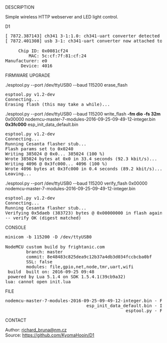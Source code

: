 
DESCRIPTION

Simple wireless HTTP webserver and LED light control.

D1
<pre>
[ 7872.387143] ch341 3-1:1.0: ch341-uart converter detected
[ 7872.401308] usb 3-1: ch341-uart converter now attached to ttyUSB0

     Chip ID: 0x0081cf24
         MAC: 5c:cf:7f:81:cf:24
Manufacturer: e0
      Device: 4016
</pre>
FIRMWARE UPGRADE

./esptool.py --port /dev/ttyUSB0 --baud 115200 erase_flash
<pre>
esptool.py v1.2-dev
Connecting...
Erasing flash (this may take a while)...
</pre>
./esptool.py --port /dev/ttyUSB0 --baud 115200 write_flash <b>-fm dio -fs 32m</b> 0x00000 nodemcu-master-7-modules-2016-09-25-09-49-12-integer.bin <b>0x3fc000</b> esp_init_data_default.bin 
<pre>
esptool.py v1.2-dev
Connecting...
Running Cesanta flasher stub...
Flash params set to 0x0240
Writing 385024 @ 0x0... 385024 (100 %)
Wrote 385024 bytes at 0x0 in 33.4 seconds (92.3 kbit/s)...
Writing 4096 @ 0x3fc000... 4096 (100 %)
Wrote 4096 bytes at 0x3fc000 in 0.4 seconds (89.2 kbit/s)...
Leaving...
</pre>
./esptool.py --port /dev/ttyUSB0 --baud 115200 verify_flash 0x00000 nodemcu-master-7-modules-2016-09-25-09-49-12-integer.bin 
<pre>
esptool.py v1.2-dev
Connecting...
Running Cesanta flasher stub...
Verifying 0x5daeb (383723) bytes @ 0x00000000 in flash against nodemcu-master-7-modules-2016-09-25-09-49-12-integer.bin...
-- verify OK (digest matched)
</pre>
CONSOLE
<pre>
minicom -b 115200 -D /dev/ttyUSB0

NodeMCU custom build by frightanic.com
        branch: master
        commit: 8e48483c825dea9c12b37a4db3d034fccbcba0bf
        SSL: false
        modules: file,gpio,net,node,tmr,uart,wifi
 build  built on: 2016-09-25 09:48
 powered by Lua 5.1.4 on SDK 1.5.4.1(39cb9a32)
lua: cannot open init.lua
</pre>
FILE
<pre>
nodemcu-master-7-modules-2016-09-25-09-49-12-integer.bin - Firmware SDK 1.5.4.1
                               esp_init_data_default.bin - Init block patch.
                                              esptool.py - Flashing tool by Fredrik Ahlberg.
</pre>
CONTACT

Author: richard_bruna@nm.cz<br>
Source: https://github.com/KyomaHooin/D1

